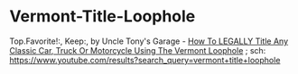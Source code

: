 # Vermont-Title-Loophole
Top.Favorite!:, Keep:, by Uncle Tony's Garage - [How To LEGALLY Title Any Classic Car, Truck Or Motorcycle Using The Vermont Loophole](https://youtu.be/hcHKNoMHDSs) ; sch: https://www.youtube.com/results?search_query=vermont+title+loophole
